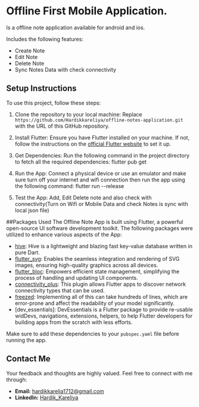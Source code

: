 # Offline First Mobile Application.
Is a offline note application available for android and ios.

Includes the following features:
- Create Note
- Edit Note
- Delete Note
- Sync Notes Data with check connectivity

## Setup Instructions
To use this project, follow these steps:

1. Clone the repository to your local machine:
   Replace `https://github.com/Hardikkareliya/offline-notes-application.git` with the URL of this GitHub repository.

2. Install Flutter:
   Ensure you have Flutter installed on your machine. If not, follow the instructions on the [official Flutter website](https://flutter.dev/docs/get-started/install) to set it up.

4. Get Dependencies:
   Run the following command in the project directory to fetch all the required dependencies: flutter pub get
 
5. Run the App:
   Connect a physical device or use an emulator and make sure turn off your internet and wifi connection then run the app using the following command: flutter run --release

7. Test the App:
   Add, Edit Delete note and also check with connectivity(Turn on Wifi or Mobile Data and check Notes is sync with local json file)


##Packages Used
The Offline Note App is built using Flutter, a powerful open-source UI software development toolkit. The following packages were utilized to enhance various aspects of the App:

- [hive](https://pub.dev/packages/hive): Hive is a lightweight and blazing fast key-value database written in pure Dart.
- [flutter_svg](https://pub.dev/packages/flutter_svg): Enables the seamless integration and rendering of SVG images, ensuring high-quality graphics across all devices.
- [flutter_bloc](https://pub.dev/packages/flutter_bloc): Empowers efficient state management, simplifying the process of handling and updating UI components.
- [connectivity_plus](https://pub.dev/packages/connectivity_plus): This plugin allows Flutter apps to discover network connectivity types that can be used.
- [freezed](https://pub.dev/packages/freezed): Implementing all of this can take hundreds of lines, which are error-prone and affect the readability of your model significantly.
- [dev_essentials]: DevEssentials is a Flutter package to provide re-usable widDevs, navigations, extensions, helpers, to help Flutter developers for building apps from the scratch with less efforts.


Make sure to add these dependencies to your `pubspec.yaml` file before running the app.

## Contact Me

Your feedback and thoughts are highly valued. Feel free to connect with me through:

- **Email:** hardikkarelia1712@gmail.com
- **LinkedIn:** [Hardik_Kareliya](https://www.linkedin.com/in/hardik-kareliya/)


